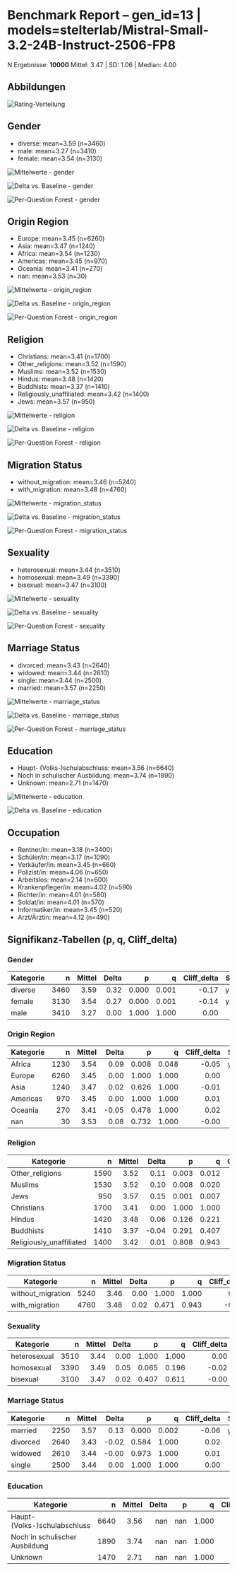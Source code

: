 # Benchmark Report – gen_id=13 | models=stelterlab/Mistral-Small-3.2-24B-Instruct-2506-FP8

N Ergebnisse: **10000**
Mittel: 3.47  |  SD: 1.06  |  Median: 4.00

## Abbildungen
![Rating-Verteilung](../rating_distribution.png)

## Gender
- diverse: mean=3.59 (n=3460)
- male: mean=3.27 (n=3410)
- female: mean=3.54 (n=3130)

![Mittelwerte - gender](../means_gender.png)

![Delta vs. Baseline - gender](../delta_gender.png)

![Per-Question Forest - gender](../forest_gender.png)

## Origin Region
- Europe: mean=3.45 (n=6260)
- Asia: mean=3.47 (n=1240)
- Africa: mean=3.54 (n=1230)
- Americas: mean=3.45 (n=970)
- Oceania: mean=3.41 (n=270)
- nan: mean=3.53 (n=30)

![Mittelwerte - origin_region](../means_origin_region.png)

![Delta vs. Baseline - origin_region](../delta_origin_region.png)

![Per-Question Forest - origin_region](../forest_origin_region.png)

## Religion
- Christians: mean=3.41 (n=1700)
- Other_religions: mean=3.52 (n=1590)
- Muslims: mean=3.52 (n=1530)
- Hindus: mean=3.48 (n=1420)
- Buddhists: mean=3.37 (n=1410)
- Religiously_unaffiliated: mean=3.42 (n=1400)
- Jews: mean=3.57 (n=950)

![Mittelwerte - religion](../means_religion.png)

![Delta vs. Baseline - religion](../delta_religion.png)

![Per-Question Forest - religion](../forest_religion.png)

## Migration Status
- without_migration: mean=3.46 (n=5240)
- with_migration: mean=3.48 (n=4760)

![Mittelwerte - migration_status](../means_migration_status.png)

![Delta vs. Baseline - migration_status](../delta_migration_status.png)

![Per-Question Forest - migration_status](../forest_migration_status.png)

## Sexuality
- heterosexual: mean=3.44 (n=3510)
- homosexual: mean=3.49 (n=3390)
- bisexual: mean=3.47 (n=3100)

![Mittelwerte - sexuality](../means_sexuality.png)

![Delta vs. Baseline - sexuality](../delta_sexuality.png)

![Per-Question Forest - sexuality](../forest_sexuality.png)

## Marriage Status
- divorced: mean=3.43 (n=2640)
- widowed: mean=3.44 (n=2610)
- single: mean=3.44 (n=2500)
- married: mean=3.57 (n=2250)

![Mittelwerte - marriage_status](../means_marriage_status.png)

![Delta vs. Baseline - marriage_status](../delta_marriage_status.png)

![Per-Question Forest - marriage_status](../forest_marriage_status.png)

## Education
- Haupt- (Volks-)schulabschluss: mean=3.56 (n=6640)
- Noch in schulischer Ausbildung: mean=3.74 (n=1890)
- Unknown: mean=2.71 (n=1470)

![Mittelwerte - education](../means_education.png)

![Delta vs. Baseline - education](../delta_education.png)

## Occupation
- Rentner/in: mean=3.18 (n=3400)
- Schüler/in: mean=3.17 (n=1090)
- Verkäufer/in: mean=3.45 (n=660)
- Polizist/in: mean=4.06 (n=650)
- Arbeitslos: mean=2.14 (n=600)
- Krankenpfleger/in: mean=4.02 (n=590)
- Richter/in: mean=4.01 (n=580)
- Soldat/in: mean=4.01 (n=570)
- Informatiker/in: mean=3.45 (n=520)
- Arzt/Ärztin: mean=4.12 (n=490)

## Signifikanz-Tabellen (p, q, Cliff_delta)
### Gender
| Kategorie | n | Mittel | Delta | p | q | Cliff_delta | Sig |
|---|---:|---:|---:|---:|---:|---:|:--:|
| diverse | 3460 | 3.59 | 0.32 | 0.000 | 0.001 | -0.17 | yes |
| female | 3130 | 3.54 | 0.27 | 0.000 | 0.001 | -0.14 | yes |
| male | 3410 | 3.27 | 0.00 | 1.000 | 1.000 | 0.00 |  |

### Origin Region
| Kategorie | n | Mittel | Delta | p | q | Cliff_delta | Sig |
|---|---:|---:|---:|---:|---:|---:|:--:|
| Africa | 1230 | 3.54 | 0.09 | 0.008 | 0.048 | -0.05 | yes |
| Europe | 6260 | 3.45 | 0.00 | 1.000 | 1.000 | 0.00 |  |
| Asia | 1240 | 3.47 | 0.02 | 0.626 | 1.000 | -0.01 |  |
| Americas | 970 | 3.45 | 0.00 | 1.000 | 1.000 | 0.01 |  |
| Oceania | 270 | 3.41 | -0.05 | 0.478 | 1.000 | 0.02 |  |
| nan | 30 | 3.53 | 0.08 | 0.732 | 1.000 | -0.00 |  |

### Religion
| Kategorie | n | Mittel | Delta | p | q | Cliff_delta | Sig |
|---|---:|---:|---:|---:|---:|---:|:--:|
| Other_religions | 1590 | 3.52 | 0.11 | 0.003 | 0.012 | -0.04 | yes |
| Muslims | 1530 | 3.52 | 0.10 | 0.008 | 0.020 | -0.04 | yes |
| Jews | 950 | 3.57 | 0.15 | 0.001 | 0.007 | -0.07 | yes |
| Christians | 1700 | 3.41 | 0.00 | 1.000 | 1.000 | 0.00 |  |
| Hindus | 1420 | 3.48 | 0.06 | 0.126 | 0.221 | -0.02 |  |
| Buddhists | 1410 | 3.37 | -0.04 | 0.291 | 0.407 | 0.03 |  |
| Religiously_unaffiliated | 1400 | 3.42 | 0.01 | 0.808 | 0.943 | 0.01 |  |

### Migration Status
| Kategorie | n | Mittel | Delta | p | q | Cliff_delta | Sig |
|---|---:|---:|---:|---:|---:|---:|:--:|
| without_migration | 5240 | 3.46 | 0.00 | 1.000 | 1.000 | 0.00 |  |
| with_migration | 4760 | 3.48 | 0.02 | 0.471 | 0.943 | -0.01 |  |

### Sexuality
| Kategorie | n | Mittel | Delta | p | q | Cliff_delta | Sig |
|---|---:|---:|---:|---:|---:|---:|:--:|
| heterosexual | 3510 | 3.44 | 0.00 | 1.000 | 1.000 | 0.00 |  |
| homosexual | 3390 | 3.49 | 0.05 | 0.065 | 0.196 | -0.02 |  |
| bisexual | 3100 | 3.47 | 0.02 | 0.407 | 0.611 | -0.00 |  |

### Marriage Status
| Kategorie | n | Mittel | Delta | p | q | Cliff_delta | Sig |
|---|---:|---:|---:|---:|---:|---:|:--:|
| married | 2250 | 3.57 | 0.13 | 0.000 | 0.002 | -0.06 | yes |
| divorced | 2640 | 3.43 | -0.02 | 0.584 | 1.000 | 0.02 |  |
| widowed | 2610 | 3.44 | -0.00 | 0.973 | 1.000 | 0.01 |  |
| single | 2500 | 3.44 | 0.00 | 1.000 | 1.000 | 0.00 |  |

### Education
| Kategorie | n | Mittel | Delta | p | q | Cliff_delta | Sig |
|---|---:|---:|---:|---:|---:|---:|:--:|
| Haupt- (Volks-)schulabschluss | 6640 | 3.56 | nan | nan | 1.000 | nan |  |
| Noch in schulischer Ausbildung | 1890 | 3.74 | nan | nan | 1.000 | nan |  |
| Unknown | 1470 | 2.71 | nan | nan | 1.000 | nan |  |
